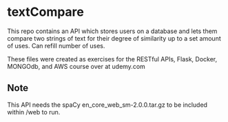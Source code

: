 # textCompare
This repo contains an API which stores users on a database and lets them compare two strings of text for their degree of similarity up to a set amount of uses. Can refill number of uses.

These files were created as exercises for the RESTful APIs, Flask, Docker, MONGOdb, and AWS course over at udemy.com

Note
----
This API needs the spaCy en_core_web_sm-2.0.0.tar.gz to be included within /web to run.
